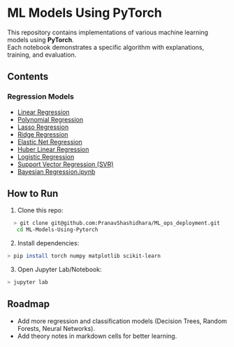 # ML Models Using PyTorch

This repository contains implementations of various machine learning models using **PyTorch**.  
Each notebook demonstrates a specific algorithm with explanations, training, and evaluation.

## Contents

### Regression Models
- [Linear Regression](Regression/Linear_Regression.ipynb)
- [Polynomial Regression](Regression/Polynomial_Regression.ipynb)
- [Lasso Regression](Regression/Lasso_Regression.ipynb)
- [Ridge Regression](Regression/Ridge%20Regression.ipynb)
- [Elastic Net Regression](Regression/Elastic%20Regression.ipynb)
- [Huber Linear Regression](Regression/Huber%20Linear%20Regression.ipynb)
- [Logistic Regression](Regression/Logistic%20Regression.ipynb)
- [Support Vector Regression (SVR)](Regression/SVR%20Regression.ipynb)
- [Bayesian Regression.ipynb](Regression/Bayesian%20Regression.ipynb)


## How to Run
1. Clone this repo:
```bash
  > git clone git@github.com:PranavShashidhara/ML_ops_deployment.git
   cd ML-Models-Using-Pytorch
```
2. Install dependencies: 
```bash 
> pip install torch numpy matplotlib scikit-learn
```
3. Open Jupyter Lab/Notebook: 
```bash 
> jupyter lab
```

## Roadmap

- Add more regression and classification models (Decision Trees, Random Forests, Neural Networks).
- Add theory notes in markdown cells for better learning.